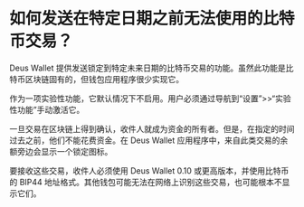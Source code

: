 # 如何发送在特定日期之前无法使用的比特币交易？

Deus Wallet 提供发送锁定到特定未来日期的比特币交易的功能。虽然此功能是比特币区块链固有的，但钱包应用程序很少实现它。

作为一项实验性功能，它默认情况下不启用。用户必须通过导航到“设置”>>“实验性功能”手动激活它。

一旦交易在区块链上得到确认，收件人就成为资金的所有者。但是，在指定的时间过去之前，他们不能花费资金。在 Deus Wallet 应用程序中，来自此类交易的余额旁边会显示一个锁定图标。

要接收这些交易，收件人必须使用 Deus Wallet 0.10 或更高版本，并使用比特币的 BIP44 地址格式。其他钱包可能无法在网络上识别这些交易，也可能根本不显示它们。